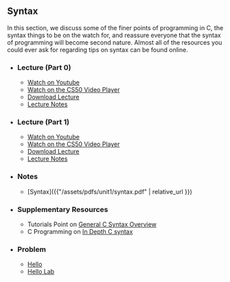 ## Syntax

In this section, we discuss some of the finer points of programming in C, the syntax things to be on the watch for, and reassure everyone that the syntax of programming will become second nature. Almost all of the resources you could ever ask for regarding tips on syntax can be found online.

- ### Lecture (Part 0)
  - <a href="https://www.youtube.com/embed/EApk15pCIEA?start=9&end=905" target="_blank">Watch on Youtube</a>
  - <a href="https://video.cs50.net/2017/fall/lectures/1?t=0m9s" target="_blank">Watch on the CS50 Video Player</a>
  - <a href="http://cdn.cs50.net/2017/fall/lectures/1/lecture1-720p.mp4?download" target="_blank">Download Lecture</a>
  - <a href="https://docs.cs50.net/2017/fall/notes/1/lecture1.html#c" target="_blank">Lecture Notes</a>

- ### Lecture (Part 1)
  - <a href="https://www.youtube.com/embed/EApk15pCIEA?start=1157&end=1907" target="_blank">Watch on Youtube</a>
  - <a href="https://video.cs50.net/2017/fall/lectures/1?t=19m17s" target="_blank">Watch on the CS50 Video Player</a>
  - <a href="http://cdn.cs50.net/2017/fall/lectures/1/lecture1-720p.mp4?download" target="_blank">Download Lecture</a>
  - <a href="https://docs.cs50.net/2017/fall/notes/1/lecture1.html#compiling" target="_blank">Lecture Notes</a>

- ### Notes
  - [Syntax]({{"/assets/pdfs/unit1/syntax.pdf" | relative_url }})

- ### Supplementary Resources
  - Tutorials Point on <a href="http://www.tutorialspoint.com/cprogramming/c_basic_syntax.htm" target="_blank">General C Syntax Overview</a>
  - C Programming on <a href="http://www.cprogramming.com/reference/" target="_blank">In Depth C syntax</a>

- ### Problem
  - <a href="http://docs.cs50.net/2018/ap/problems/hello/hello.html" target="_blank">Hello</a>
  - <a href="https://lab.cs50.io/Candib80/cs50labs/c/hello/" target="_blank">Hello Lab</a>
